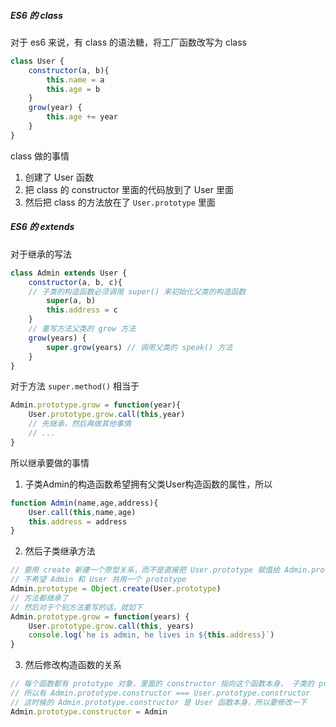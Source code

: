 ##### ES6 的 class

对于 es6 来说，有 class 的语法糖，将工厂函数改写为 class

```js
class User {
	constructor(a, b){
		this.name = a
		this.age = b
	}
	grow(year) {
		this.age += year
	}
}
```

class 做的事情
1. 创建了 User 函数
2. 把 class 的 constructor 里面的代码放到了 User 里面
3. 然后把 class 的方法放在了 `User.prototype` 里面

##### ES6 的 extends

对于继承的写法

```js
class Admin extends User {
	constructor(a, b, c){
    // 子类的构造函数必须调用 super() 来初始化父类的构造函数
	    super(a, b) 
	    this.address = c
	}
	// 重写方法父类的 grow 方法
	grow(years) {
		super.grow(years) // 调用父类的 speak() 方法
	}
}
```

对于方法 `super.method()` 相当于

```js
Admin.prototype.grow = function(year){
	User.prototype.grow.call(this,year)
	// 先继承，然后再做其他事情
	// ... 
}
```

所以继承要做的事情
1. 子类Admin的构造函数希望拥有父类User构造函数的属性，所以

```js
function Admin(name,age,address){
	User.call(this,name,age)
	this.address = address
}
```

2. 然后子类继承方法

```js
// 要用 create 新建一个原型关系，而不是直接把 User.prototype 赋值给 Admin.prototype ！
// 不希望 Admin 和 User 共用一个 prototype
Admin.prototype = Object.create(User.prototype) 
// 方法都继承了
// 然后对于个别方法重写的话，就如下
Admin.prototype.grow = function(years) {
	User.prototype.grow.call(this, years)
	console.log(`he is admin, he lives in ${this.address}`)
}
```

3. 然后修改构造函数的关系

```js
// 每个函数都有 prototype 对象，里面的 constructor 指向这个函数本身， 子类的 prototype 是继承了父类的所有方法，包括 constructor。
// 所以有 Admin.prototype.constructor === User.prototype.constructor
// 这时候的 Admin.prototype.constructor 是 User 函数本身，所以要修改一下
Admin.prototype.constructor = Admin
```